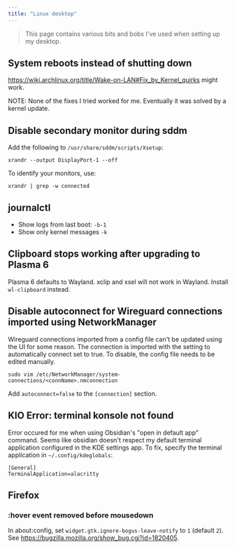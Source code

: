 ```yaml
---
title: "Linux desktop"
---
```


> This page contains various bits and bobs I've used when setting up my desktop.

## System reboots instead of shutting down

https://wiki.archlinux.org/title/Wake-on-LAN#Fix_by_Kernel_quirks might work.

NOTE: None of the fixes I tried worked for me. Eventually it was solved by a kernel update.

## Disable secondary monitor during sddm

Add the following to `/usr/share/sddm/scripts/Xsetup`:

```
xrandr --output DisplayPort-1 --off
```

To identify your monitors, use:

```
xrandr | grep -w connected
```

## journalctl

- Show logs from last boot: `-b-1`
- Show only kernel messages `-k`

## Clipboard stops working after upgrading to Plasma 6

Plasma 6 defaults to Wayland. xclip and xsel will not work in Wayland. Install `wl-clipboard` instead.

## Disable autoconnect for Wireguard connections imported using NetworkManager

Wireguard connections imported from a config file can't be updated using the UI
for some reason. The connection is imported with the setting to automatically
connect set to true. To disable, the config file needs to be edited manually.

```
sudo vim /etc/NetworkManager/system-connections/<connName>.nmconnection
```

Add `autoconnect=false` to the `[connection]` section.

## KIO Error: terminal konsole not found

Error occured for me when using Obsidian's "open in default app" command. Seems like obsidian doesn't respect my default terminal application configured in the KDE settings app. To fix, specify the terminal application in `~/.config/kdeglobals`:

```
[General]
TerminalApplication=alacritty
```

## Firefox

### :hover event removed before mousedown

In about:config, set `widget.gtk.ignore-bogus-leave-notify` to `1` (default `2`). See https://bugzilla.mozilla.org/show_bug.cgi?id=1820405.
